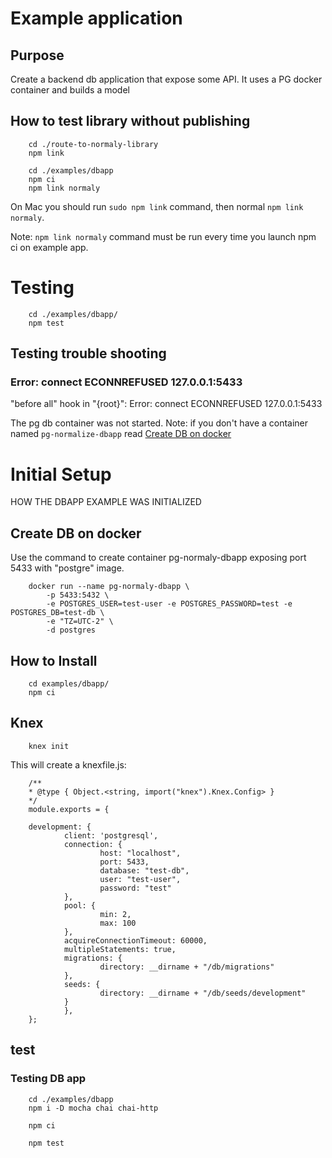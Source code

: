 # Example application

## Purpose
Create a backend db application that expose some API. It uses a PG docker container and builds a model

## How to test library without publishing

        cd ./route-to-normaly-library
        npm link

        cd ./examples/dbapp
        npm ci
        npm link normaly

On Mac you should run `sudo npm link` command, then normal `npm link normaly`.

Note: `npm link normaly` command must be run every time you launch npm ci on example app.

# Testing

        cd ./examples/dbapp/
        npm test

## Testing trouble shooting

### Error: connect ECONNREFUSED 127.0.0.1:5433
"before all" hook in "{root}":
     Error: connect ECONNREFUSED 127.0.0.1:5433

The pg db container was not started.
Note: if you don't have a container named `pg-normalize-dbapp` read [Create DB on docker](#create-db-on-docker)


# Initial Setup
HOW THE DBAPP EXAMPLE WAS INITIALIZED

## Create DB on docker
Use the command to create container pg-normaly-dbapp exposing port 5433 with "postgre" image.

        docker run --name pg-normaly-dbapp \
            -p 5433:5432 \
            -e POSTGRES_USER=test-user -e POSTGRES_PASSWORD=test -e POSTGRES_DB=test-db \
            -e "TZ=UTC-2" \
            -d postgres

## How to Install

        cd examples/dbapp/
        npm ci

## Knex

        knex init

This will create a knexfile.js:


        /**
        * @type { Object.<string, import("knex").Knex.Config> }
        */
        module.exports = {

        development: {
                client: 'postgresql',
                connection: {
                        host: "localhost",
                        port: 5433,
                        database: "test-db",
                        user: "test-user",
                        password: "test"
                },
                pool: {
                        min: 2,
                        max: 100
                },
                acquireConnectionTimeout: 60000,
                multipleStatements: true,
                migrations: {
                        directory: __dirname + "/db/migrations"
                },
                seeds: {
                        directory: __dirname + "/db/seeds/development"
                }
                },
        };

## test
### Testing DB app

        cd ./examples/dbapp
        npm i -D mocha chai chai-http

        npm ci

        npm test

